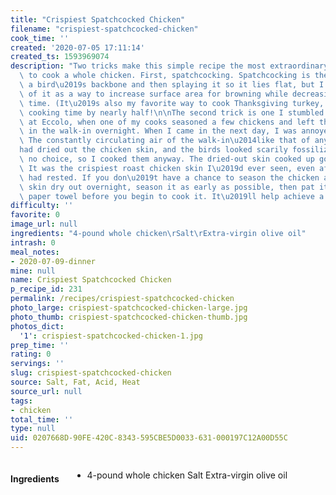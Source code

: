 ```yaml
---
title: "Crispiest Spatchcocked Chicken"
filename: "crispiest-spatchcocked-chicken"
cook_time: ''
created: '2020-07-05 17:11:14'
created_ts: 1593969074
description: "Two tricks make this simple recipe the most extraordinary way I know\
  \ to cook a whole chicken. First, spatchcocking. Spatchcocking is the term for removing\
  \ a bird\u2019s backbone and then splaying it so it lies flat, but I like to think\
  \ of it as a way to increase surface area for browning while decreasing cooking\
  \ time. (It\u2019s also my favorite way to cook Thanksgiving turkey, cutting down\
  \ cooking time by nearly half!\n\nThe second trick is one I stumbled on by mistake\
  \ at Eccolo, when one of my cooks seasoned a few chickens and left them uncovered\
  \ in the walk-in overnight. When I came in the next day, I was annoyed by his negligence.\
  \ The constantly circulating air of the walk-in\u2014like that of any refrigerator\u2014\
  had dried out the chicken skin, and the birds looked scarily fossilized. But I had\
  \ no choice, so I cooked them anyway. The dried-out skin cooked up golden and glassy.\
  \ It was the crispiest roast chicken skin I\u2019d ever seen, even after the bird\
  \ had rested. If you don\u2019t have a chance to season the chicken and let its\
  \ skin dry out overnight, season it as early as possible, then pat it dry with a\
  \ paper towel before you begin to cook it. It\u2019ll help achieve a similar effect."
difficulty: ''
favorite: 0
image_url: null
ingredients: "4-pound whole chicken\rSalt\rExtra-virgin olive oil"
intrash: 0
meal_notes:
- 2020-07-09-dinner
mine: null
name: Crispiest Spatchcocked Chicken
p_recipe_id: 231
permalink: /recipes/crispiest-spatchcocked-chicken
photo_large: crispiest-spatchcocked-chicken-large.jpg
photo_thumb: crispiest-spatchcocked-chicken-thumb.jpg
photos_dict:
  '1': crispiest-spatchcocked-chicken-1.jpg
prep_time: ''
rating: 0
servings: ''
slug: crispiest-spatchcocked-chicken
source: Salt, Fat, Acid, Heat
source_url: null
tags:
- chicken
total_time: ''
type: null
uid: 0207668D-90FE-420C-8343-595CBE5D0033-631-000197C12A00D55C
---
```

<div class="large-8 medium-7 columns" id="writeup">	</div><!-- #writeup -->
</div><!-- #row-one -->
<div class="row" id="row-two">	<div class="medium-4 small-5 columns" id="ingredients"><h4>Ingredients</h4><div class="box box-ingredients content"><ul>
<li>4-pound whole chicken
Salt
Extra-virgin olive oil</li>
</ul>
</div>	</div>	<div class="medium-6 small-7 columns" id="directions">	</div>
